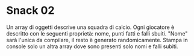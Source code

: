 # Snack 02

Un array di oggetti descrive una squadra di calcio. Ogni giocatore è descritto con le seguenti proprietà: nome, punti fatti e falli sbuiti. "Nome" sarà l'unica da compilare, il resto è generato randomicamente. Stampa in console solo un altra array dove sono presenti solo nomi e falli subiti.

